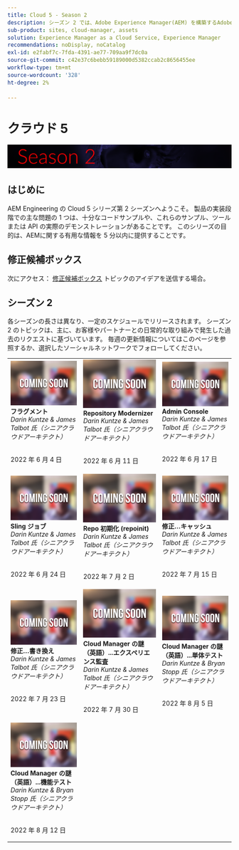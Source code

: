 ```yaml
---
title: Cloud 5 - Season 2
description: シーズン 2 では、Adobe Experience Manager(AEM) を構築するAdobeのエキスパートエンジニアや、それを提供するエキスパートサービスから、() のas a Cloud Serviceについて学ぶことができます。
sub-product: sites, cloud-manager, assets
solution: Experience Manager as a Cloud Service, Experience Manager
recommendations: noDisplay, noCatalog
exl-id: e2fabf7c-7fda-4391-ae77-709aa9f7dc0a
source-git-commit: c42e37c6bebb59189000d5382ccab2c8656455ee
workflow-type: tm+mt
source-wordcount: '328'
ht-degree: 2%

---
```


# クラウド 5

![AEM Experts Series](./imgs/masthead-s2.png)

## はじめに

AEM Engineering の Cloud 5 シリーズ第 2 シーズンへようこそ。 製品の実装段階での主な問題の 1 つは、十分なコードサンプルや、これらのサンプル、ツールまたは API の実際のデモンストレーションがあることです。 このシリーズの目的は、AEMに関する有用な情報を 5 分以内に提供することです。

## 修正候補ボックス

次にアクセス： [修正候補ボックス](https://forms.office.com/r/74P5Xz4UH0) トピックのアイデアを送信する場合。

## シーズン 2

各シーズンの長さは異なり、一定のスケジュールでリリースされます。 シーズン 2 のトピックは、主に、お客様やパートナーとの日常的な取り組みで発生した過去のリクエストに基づいています。 毎週の更新情報についてはこのページを参照するか、選択したソーシャルネットワークでフォローしてください。

<table>
  <tr>
   <td>
      <img alt="フラグメント" src="./imgs/coming-soon.png"/>
      <div>
         <strong>フラグメント</strong>        
         <br/><em>Darin Kuntze &amp; James Talbot 氏（シニアクラウドアーキテクト）</em>
      </div>
      <p>
        <br/>
         2022 年 6 月 4 日
      </p>
     </td>   
     <td>
         <img alt="Repository Modernizer" src="./imgs/coming-soon.png"/>
      <div>
         <strong>Repository Modernizer</strong>
         <br/><em>Darin Kuntze &amp; James Talbot 氏（シニアクラウドアーキテクト）</em>
      </div>
      <p>
        <br/>
         2022 年 6 月 11 日
      </p>
   </td>
     <td>
            <img alt="Admin Console" src="./imgs/coming-soon.png"/>
      <div>
            <strong>Admin Console</strong>
         <br/><em>Darin Kuntze &amp; James Talbot 氏（シニアクラウドアーキテクト）</em>
      </div>
      <p>
        <br/>
         2022 年 6 月 17 日
      </p>
   </td> 
  </tr>
  <tr>
   <td>
            <img alt="Sling ジョブ" src="./imgs/coming-soon.png"/>
      <div>
            <strong>Sling ジョブ</strong>       
         <br/><em>Darin Kuntze &amp; James Talbot 氏（シニアクラウドアーキテクト）</em>
      </div>
      <p>
        <br/>
         2022 年 6 月 24 日
      </p>
     </td>   
     <td>
        <img alt="Repo 初期化 (repoinit)" src="./imgs/coming-soon.png"/>
      <div>
        <strong>Repo 初期化 (repoinit)</strong>
         <br/><em>Darin Kuntze &amp; James Talbot 氏（シニアクラウドアーキテクト）</em>
      </div>
      <p>
        <br/>
            2022 年 7 月 2 日
      </p>
   </td>
     <td>
            <img alt="修正…キャッシュ" src="./imgs/coming-soon.png"/>
      <div>
         <strong>修正…キャッシュ</strong>
         <br/><em>Darin Kuntze &amp; James Talbot 氏（シニアクラウドアーキテクト）</em>
      </div>
      <p>
        <br/>
         2022 年 7 月 15 日
      </p>
   </td> 
  </tr>
<tr>
   <td>
            <img alt="修正…書き換え" src="./imgs/coming-soon.png"/>
      <div>
            <strong>修正…書き換え</strong>
         <br/><em>Darin Kuntze &amp; James Talbot 氏（シニアクラウドアーキテクト）</em>
      </div>
      <p>
        <br/>
         2022 年 7 月 23 日
      </p>
     </td>   
     <td>
            <img alt="Cloud Manager の謎（英語）...エクスペリエンス監査" src="./imgs/coming-soon.png"/>
      <div>
            <strong>Cloud Manager の謎（英語）...エクスペリエンス監査</strong>
         <br/><em>Darin Kuntze &amp; James Talbot 氏（シニアクラウドアーキテクト）</em>
      </div>
      <p>
        <br/>
        2022 年 7 月 30 日
      </p>
   </td>
     <td>
            <img alt="Cloud Manager の謎（英語）...単体テスト" src="./imgs/coming-soon.png"/>
      <div>
            <strong>Cloud Manager の謎（英語）...単体テスト</strong>
         <br/><em>Darin Kuntze &amp; Bryan Stopp 氏（シニアクラウドアーキテクト）</em>
      </div>
      <p>
        <br/>
         2022 年 8 月 5 日
      </p>
   </td> 
  </tr>
    <tr>
        <td>
                <img alt="Cloud Manager の謎（英語）...機能テスト" src="./imgs/coming-soon.png"/>
            <div>
                <strong>Cloud Manager の謎（英語）...機能テスト</strong><br/>        
                <em>Darin Kuntze &amp; Bryan Stopp 氏（シニアクラウドアーキテクト）</em>
            </div>
            <p><br/>
                2022 年 8 月 12 日
            </p>
        </td>
        <td></td>
        <td></td>
    </tr>
</table>
